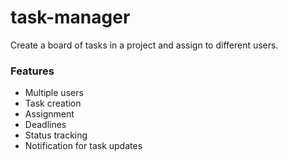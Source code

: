 # task-manager

Create a board of tasks in a project and assign to different users.

### Features
- Multiple users
- Task creation
- Assignment
- Deadlines
- Status tracking
- Notification for task updates
